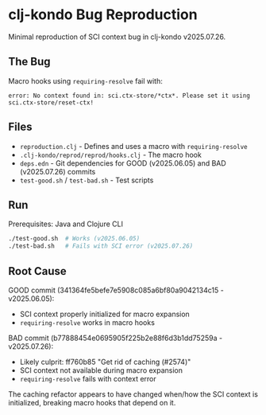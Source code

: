 # clj-kondo Bug Reproduction

Minimal reproduction of SCI context bug in clj-kondo v2025.07.26.

## The Bug

Macro hooks using `requiring-resolve` fail with:
```
error: No context found in: sci.ctx-store/*ctx*. Please set it using sci.ctx-store/reset-ctx!
```

## Files

- `reproduction.clj` - Defines and uses a macro with `requiring-resolve`
- `.clj-kondo/reprod/reprod/hooks.clj` - The macro hook  
- `deps.edn` - Git dependencies for GOOD (v2025.06.05) and BAD (v2025.07.26) commits
- `test-good.sh` / `test-bad.sh` - Test scripts

## Run

Prerequisites: Java and Clojure CLI

```bash
./test-good.sh  # Works (v2025.06.05)
./test-bad.sh   # Fails with SCI error (v2025.07.26)
```

## Root Cause

GOOD commit (341364fe5befe7e5908c085a6bf80a9042134c15 - v2025.06.05):
- SCI context properly initialized for macro expansion
- `requiring-resolve` works in macro hooks

BAD commit (b77888454e0695905f225b2e88f6d3b1dd75259a - v2025.07.26):
- Likely culprit: ff760b85 "Get rid of caching (#2574)"
- SCI context not available during macro expansion
- `requiring-resolve` fails with context error

The caching refactor appears to have changed when/how the SCI context is initialized, breaking macro hooks that depend on it.
